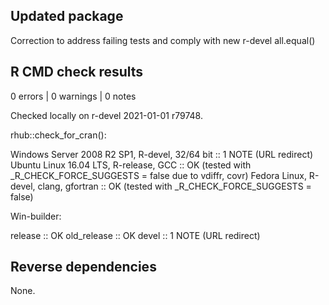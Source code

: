 ## Updated package

Correction to address failing tests and comply with new r-devel all.equal()

## R CMD check results

0 errors | 0 warnings | 0 notes

Checked locally on r-devel 2021-01-01 r79748.

rhub::check_for_cran():

Windows Server 2008 R2 SP1, R-devel, 32/64 bit :: 1 NOTE (URL redirect)
Ubuntu Linux 16.04 LTS, R-release, GCC :: OK (tested with _R_CHECK_FORCE_SUGGESTS = false due to vdiffr, covr)
Fedora Linux, R-devel, clang, gfortran :: OK (tested with _R_CHECK_FORCE_SUGGESTS = false)

Win-builder: 

release :: OK
old_release :: OK
devel :: 1 NOTE (URL redirect)

## Reverse dependencies

None.
